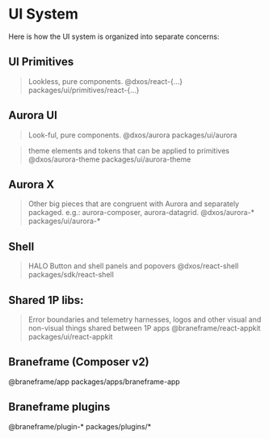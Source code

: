 # UI System

Here is how the UI system is organized into separate concerns:

## UI Primitives
> Lookless, pure components.
@dxos/react-{…}
packages/ui/primitives/react-{…}

## Aurora UI
> Look-ful, pure components.
@dxos/aurora
packages/ui/aurora

> theme elements and tokens that can be applied to primitives
@dxos/aurora-theme
packages/ui/aurora-theme

## Aurora X
> Other big pieces that are congruent with Aurora and separately packaged. e.g.: aurora-composer, aurora-datagrid.
@dxos/aurora-* 
packages/ui/aurora-*

## Shell
> HALO Button and shell panels and popovers
@dxos/react-shell
packages/sdk/react-shell

## Shared 1P libs:
> Error boundaries and telemetry harnesses, logos and other visual and non-visual things shared between 1P apps
@braneframe/react-appkit
packages/ui/react-appkit

## Braneframe (Composer v2)
@braneframe/app
packages/apps/braneframe-app

## Braneframe plugins
@braneframe/plugin-*
packages/plugins/*